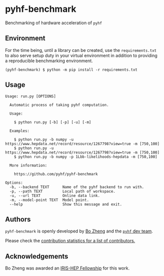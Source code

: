 # pyhf-benchmark

Benchmarking of hardware acceleration of `pyhf`

## Environment

For the time being, until a library can be created, use the `requirements.txt` to also serve setup duty in your virtual environment in addition to providing a reproducible benchmarking environment.

```
(pyhf-benchmark) $ python -m pip install -r requirements.txt
```

## Usage

```
Usage: run.py [OPTIONS]

  Automatic process of taking pyhf computation.

  Usage:

    $ python run.py [-b] [-p] [-u] [-m]

  Examples:

    $ python run.py -b numpy -u https://www.hepdata.net/record/resource/1267798?view=true -m [750,100]
    $ python run.py -u https://www.hepdata.net/record/resource/1267798?view=true -m [750,100]
    $ python run.py -b numpy -p 1Lbb-likelihoods-hepdata -m [750,100]

  More information:

    https://github.com/pyhf/pyhf-benchmark

Options:
  -b, --backend TEXT      Name of the pyhf backend to run with.
  -p, --path TEXT         Local path of workspace.
  -u, --url TEXT          Online data link.
  -m, --model-point TEXT  Model point.
  --help                  Show this message and exit.
```



## Authors

`pyhf-benchmark` is openly developed by [Bo Zheng](https://iris-hep.org/fellows/BoZheng.html) and the [`pyhf` dev team](https://scikit-hep.org/pyhf/#authors).

Please check the [contribution statistics for a list of contributors.](https://github.com/pyhf/pyhf-benchmark/graphs/contributors)

## Acknowledgements

Bo Zheng was awarded an [IRIS-HEP Fellowship](https://iris-hep.org/fellows/BoZheng.html) for this work.
